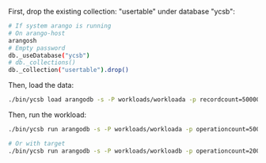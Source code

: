 First, drop the existing collection: "usertable" under database "ycsb":

```bash
# If system arango is running
# On arango-host
arangosh
# Empty password
db._useDatabase("ycsb")
# db._collections()
db._collection("usertable").drop()
```

Then, load the data:

```bash
./bin/ycsb load arangodb -s -P workloads/workloada -p recordcount=500000 -threads 16 -p arangodb.ip=arango-host -p arangodb.port=8529 -p arangodb.dropDBBeforeRun=true
```

Then, run the workload:

```bash
./bin/ycsb run arangodb -s -P workloads/workloada -p operationcount=500000 -threads 1 -p arangodb.ip=arango-host -p arangodb.port=8529

# Or with target
./bin/ycsb run arangodb -s -P workloads/workloadb -p operationcount=20000 -threads 64 -p target=2000 -p arangodb.ip=arango-host -p arangodb.port=8529
```
